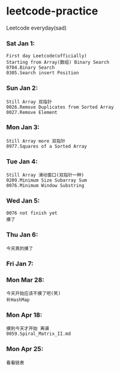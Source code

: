 # leetcode-practice
Leetcode everyday(sad)

### Sat Jan 1:
    First day Leetcode(officially) 
    Starting from Array(数组) Binary Search
    0704.Binary Search
    0305.Search insert Position
    
### Sun Jan 2:
    Still Array 双指针
    0026.Remove Duplicates from Sorted Array
    0027.Remove Element
    
### Mon Jan 3:
    Still Array more 双指针
    0977.Squares of a Sorted Array
    
### Tue Jan 4:
    Still Array 滑动窗口(双指针一种)
    0209.Minimum Size Subarray Sum
    0076.Minimum Window Substring

### Wed Jan 5:
    0076 not finish yet
    摸了

### Thu Jan 6:
    今天真的摸了

### Fri Jan 7:
    
### Mon Mar 28:
    今天开始应该不摸了吧(笑)
    补HashMap
    
### Mon Apr 18:
    摸到今天才开始 离谱
    0059.Spiral_Matrix_II.md

### Mon Apr 25:
    看看链表
